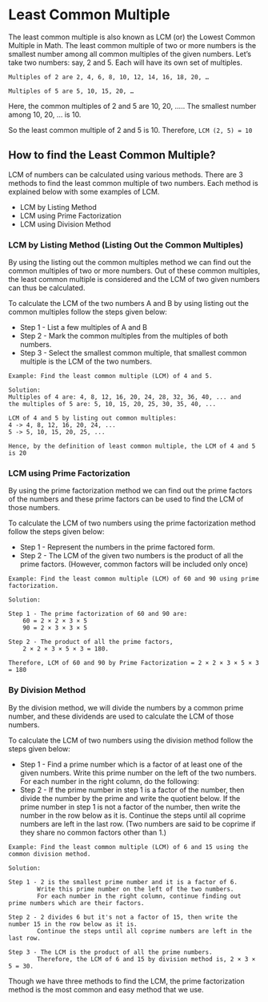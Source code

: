 # Least Common Multiple

The least common multiple is also known as LCM (or) the Lowest Common Multiple in Math. The least common multiple of two or more numbers is the smallest number among all common multiples of the given numbers. Let’s take two numbers: say, 2 and 5. Each will have its own set of multiples. 

```
Multiples of 2 are 2, 4, 6, 8, 10, 12, 14, 16, 18, 20, …

Multiples of 5 are 5, 10, 15, 20, …
```

Here, the common multiples of 2 and 5 are 10, 20, ….. The smallest number among 10, 20, … is 10.

So the least common multiple of 2 and 5 is 10. Therefore, ```LCM (2, 5) = 10```

## How to find the Least Common Multiple?
LCM of numbers can be calculated using various methods. There are 3 methods to find the least common multiple of two numbers. Each method is explained below with some examples of LCM.

 * LCM by Listing Method
 * LCM using Prime Factorization
 * LCM using Division Method

### LCM by Listing Method (Listing Out the Common Multiples)
By using the listing out the common multiples method we can find out the common multiples of two or more numbers. Out of these common multiples, the least common multiple is considered and the LCM of two given numbers can thus be calculated.

To calculate the LCM of the two numbers A and B by using listing out the common multiples follow the steps given below:

 * Step 1 - List a few multiples of A and B
 * Step 2 - Mark the common multiples from the multiples of both numbers.
 * Step 3 - Select the smallest common multiple, that smallest common multiple is the LCM of the two numbers.

```
Example: Find the least common multiple (LCM) of 4 and 5. 

Solution:
Multiples of 4 are: 4, 8, 12, 16, 20, 24, 28, 32, 36, 40, ... and
the multiples of 5 are: 5, 10, 15, 20, 25, 30, 35, 40, ...

LCM of 4 and 5 by listing out common multiples:
4 -> 4, 8, 12, 16, 20, 24, ...
5 -> 5, 10, 15, 20, 25, ...

Hence, by the definition of least common multiple, the LCM of 4 and 5 is 20
```

### LCM using Prime Factorization
By using the prime factorization method we can find out the prime factors of the numbers and these prime factors can be used to find the LCM of those numbers.

To calculate the LCM of two numbers using the prime factorization method follow the steps given below:

 * Step 1 - Represent the numbers in the prime factored form. 
 * Step 2 - The LCM of the given two numbers is the product of all the prime factors. (However, common factors will be included only once) 

```
Example: Find the least common multiple (LCM) of 60 and 90 using prime factorization. 

Solution:

Step 1 - The prime factorization of 60 and 90 are:
    60 = 2 × 2 × 3 × 5
    90 = 2 × 3 × 3 × 5

Step 2 - The product of all the prime factors,
    2 × 2 × 3 × 5 × 3 = 180.

Therefore, LCM of 60 and 90 by Prime Factorization = 2 × 2 × 3 × 5 × 3 = 180
```

### By Division Method
By the division method, we will divide the numbers by a common prime number, and these dividends are used to calculate the LCM of those numbers.

To calculate the LCM of two numbers using the division method follow the steps given below:

 * Step 1 - Find a prime number which is a factor of at least one of the given numbers. Write this prime number on the left of the two numbers. For each number in the right column, do the following: 
 * Step 2 - If the prime number in step 1 is a factor of the number, then divide the number by the prime and write the quotient below. If the prime number in step 1 is not a factor of the number, then write the number in the row below as it is. Continue the steps until all coprime numbers are left in the last row. (Two numbers are said to be coprime if they share no common factors other than 1.)

```
Example: Find the least common multiple (LCM) of 6 and 15 using the common division method.

Solution:

Step 1 - 2 is the smallest prime number and it is a factor of 6. 
        Write this prime number on the left of the two numbers.
        For each number in the right column, continue finding out prime numbers which are their factors.

Step 2 - 2 divides 6 but it's not a factor of 15, then write the number 15 in the row below as it is.
        Continue the steps until all coprime numbers are left in the last row. 

Step 3 - The LCM is the product of all the prime numbers.
        Therefore, the LCM of 6 and 15 by division method is, 2 × 3 × 5 = 30. 
```
 
Though we have three methods to find the LCM, the prime factorization method is the most common and easy method that we use.
